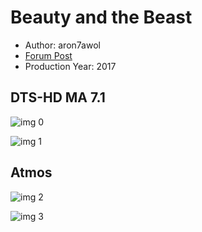 # Beauty and the Beast

* Author: aron7awol
* [Forum Post](https://www.avsforum.com/threads/bass-eq-for-filtered-movies.2995212/post-57583214)
* Production Year: 2017

## DTS-HD MA 7.1

![img 0](https://i.imgur.com/SaYqeFU.jpg)

![img 1](https://i.imgur.com/Fsv3xmK.jpg)

## Atmos

![img 2](https://i.imgur.com/SGmZQ7G.jpg)

![img 3](https://i.imgur.com/0PILXKc.png)

